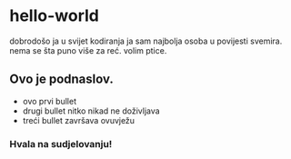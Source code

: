 # hello-world
dobrodošo ja u svijet kodiranja
ja sam najbolja osoba u povijesti svemira. nema se šta puno više za reć. volim ptice.
## Ovo je podnaslov.
* ovo prvi bullet
* drugi bullet nitko nikad ne doživljava
* treći bullet završava ovuvježu
### Hvala na sudjelovanju!

